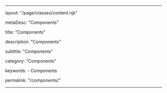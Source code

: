 ---

layout: "/page/classes/content.njk"

metaDesc: "Components"

title: "Components"

description: "Components" 

subtitle: "Components"

category: "Components"

keywords: 
    - Components

permalink: "/components/"

---